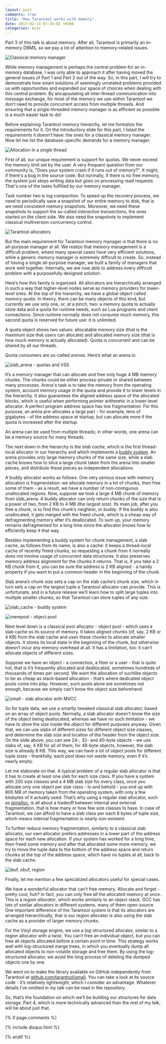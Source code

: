 ```yaml
---
layout: post
comments: true
title: "How Tarantool works with memory"
date: 2017-02-13 07:24:02 +0300
categories: misc
---
```


Part 3 of this talk is about memory. After all, Tarantool is primarily an in-memory DBMS, so we pay a lot of attention to memory-related issues.

![Classical memory manager](/assets/memory-manager.png)

While memory management is perhaps the central problem for an in-memory database, I was only able to approach it after having moved the general issues of Part 1 and Part 2 out of the way. So, in this part, I will try to demonstrate how smart solutions of seemingly unrelated problems provided us with opportunities and expanded our space of choices when dealing with this central problem. By encapsulating all inter-thread communication into message exchange, for most of the memory we use within Tarantool we don’t need to provide concurrent access from multiple threads. And ensuring that a single-threaded memory manager is as efficient as possible is a much easier task to do!

Before explaining Tarantool memory hierarchy, let me formalize the requirements for it. On the introductory slide for this part, I listed the requirements it doesn’t have: the ones for a classical memory manager. Now let me list the database-specific demands for a memory manager.

![Allocation in a single thread](/assets/single-thread-alloc.png)

First of all, our unique requirement is support for quotas. We never exceed the memory limit set by the user. A very frequent question from our community is, "Does your system crash if it runs out of memory?". It might, if there's a bug in the source code. But normally, if there is no free memory, the system just stops writing data but goes on processing read requests. That's one of the tasks fulfilled by our memory manager.

Task number two is log compaction. To speed up the recovery process, we need to periodically save a snapshot of our entire memory to disk, that is we need consistent memory snapshots. Moreover, we need these snapshots to support the so-called *interactive transactions*, the ones started on the client side. We also need the snapshots to implement classical multiversion concurrency control.

![Tarantool allocators](/assets/allocators.png)

But the main requirement for Tarantool memory manager is that there is no all-purpose manager at all. We realize that memory management is a difficult problem, where many special cases have very efficient solutions, while a generic memory manager is extremely difficult to create. So, instead of having a single all-purpose manager, we built a family of managers that work well together. Internally, we are now able to address every difficult problem with a purposefully designed solution.

Here’s how this family is organized. All allocators are hierarchically arranged in such a way that higher-level nodes serve as memory providers for lower-level ones. At the top of the hierarchy, we have a global object called *memory quota*. In theory, there can be many objects of this kind, but currently we use only one, or, at a pinch, two: a memory quota to actually store data and a quota for runtime needs, such as Lua programs and client connections. Since runtime normally does not consume much memory, this second quota is reserved for future use: it is unlimited.

A quota object stores two values: allocatable memory size (that is the maximum size that users can allocate) and allocated memory size (that is how much memory is actually allocated). Quota is concurrent and can be shared by all our threads.

Quota consumers are so-called *arenas*. Here’s what an arena is:  

![slab_arena - quotas and VSS](/assets/slab_arena.png)

It’s a memory manager that can allocate and free only huge 4 MB memory chunks. The chunks could be either process-private or shared between many processes. Arena's task is to take the memory from the operating system, account memory usage in the quota and provide it to lower levels in the hierarchy. It also guarantees the aligned address space of the allocated blocks, which is useful when performing pointer arithmetic in a lower-level allocator. A perfect program address space has low fragmentation. For this purpose, an arena pre-allocates a large part - for example, tens of gigabytes - of the address space at startup, but can allocate more if the quota is increased after the startup.

An arena can be used from multiple threads; in other words, one arena can be a memory source for many threads.

The next down in the hierarchy is the *slab cache*, which is the first thread-local allocator in our hierarchy and which implements a [buddy system](https://en.wikipedia.org/wiki/Buddy_memory_allocation). An arena provides only large memory chunks of the same size, while a slab cache knows how to slice a large chunk taken from the arena into smaller pieces, and distribute these pieces as independent allocations.

A buddy allocator works as follows. One very serious issue with memory allocation is fragmentation: we allocate memory in a lot of chunks, then free some of them - as a result, we have a number of non-contiguous unallocated regions. Now, suppose we took a large 4 MB chunk of memory from slab_arena. A buddy allocator can only return chunks of the size that is a power of two, from 2 KB to 4 MB (the largest size). Its main job, after you free a chunk, is to find this chunk’s neighbor, or *buddy*. If the buddy is also unallocated, it gets merged with the freed chunk, which is a cheap way of defragmenting memory after it’s deallocated. To sum up, your memory remains defragmented for a long time since the allocator knows how to efficiently keep it that way.

Besides implementing a buddy system for chunk management, a slab cache, as follows from its name, is also a cache: it keeps a thread-local cache of recently freed chunks, so requesting a chunk from it normally  does not involve usage of concurrent data structures. It also preserves memory address alignment for the chunks it returns. That is, if you take a 2 KB chunk from it, you can be sure the address is 2 KB aligned - a handy property if you want to put a common header in the beginning of the chunk.

Slab arena’s chunk size sets a cap on the slab cache’s chunk size, which in turn sets a cap on the largest tuple a Tarantool allocator can provide. This is unfortunate, and in a future release we’ll learn how to split large tuples into multiple smaller chunks, so that Tarantool can store tuples of any size.

![slab_cache - buddy system](/assets/slab_cache.png)

![mempool - object pool](/assets/mempool.png)

Next level down is a classical pool allocator - object pool - which uses a slab cache as its source of memory. It  takes aligned chunks (of, say, 2 KB or 4 KB) from the slab cache and uses these chunks to allocate smaller objects. It stores its local state in the beginning of the chunk, but otherwise doesn’t incur any memory overhead at all. It has a limitation, too:  it can’t allocate objects of different sizes.

Suppose we have an object - a connection, a fiber or a user - that is quite hot, that is it’s frequently allocated and deallocated, sometimes hundreds of thousands of times per second. We want the allocation of suchlike objects to be as cheap as stack-based allocation - that’s where dedicated object pools come into play. However, such pools alone are sometimes not enough, because we simply can’t know the object size beforehand.

![small - slab allocator with MVCC](/assets/small.png)

So for tuple data, we use a smartly tweaked classical slab allocator, based on an array of object pools. Normally, a slab allocator doesn’t know the size of the object being deallocated, whereas we have no such limitation - we have to store the size inside the object for different purposes anyway. Given that, we can use slabs of different sizes for different object size classes, and determine the slab size and location of the header from the object size. On the slide above, you can see 24-, 32- and 40-byte objects - we use slabs of, say, 4 KB for all of them; for 48-byte objects, however, the slab size is already 8 KB. This way, we can have a lot of object pools for different tuple sizes - thankfully, each pool does not waste memory, even if it’s nearly empty.

Let me elaborate on that. A typical problem of a regular slab allocator is that it has to create at least one slab for each size class. If you have a system with 200 size classes and a 4 MB slab size for every class, once you allocate only one object per size class - lo and behold - you end up with 800 MB of memory taken from the operating system, with only a few kilobytes of it actually used. That’s why using a regular slab allocator, such as [jemalloc](http://jemalloc.net/), is all about a tradeoff between internal and external fragmentation, that is how many or how few size classes to have. In case of Tarantool, we can afford to have a slab class per each 8 bytes of tuple size, which means internal fragmentation is nearly non-existent.

To further reduce memory fragmentation, similarly to a classical slab allocator, our own allocator prefers addresses in a lower part of the address space for each new allocation. If your system has worked for a long time, then freed some memory and after that allocated some more memory, we try to move the tuple data to the bottom of the address space and return chunks at the top of the address space, which have no tuples at all, back to the slab cache.

![ibuf, obuf, region](/assets/ibuf-obuf-region.png)

Finally, let me mention a few specialized allocators useful for special cases.

We have a wonderful allocator that can’t free memory. Allocate and forget - pretty cool, huh? In fact, you can only free *all* the allocated memory at once. This is a *region allocator*, which works similarly to an object stack. GCC has lots of similar allocators in different systems, many of them open-source. One important difference of the Tarantool system is that its allocators are arranged hierarchically, that is our region allocator is also using the slab cache as a provider of larger memory chunks.

For the Vinyl storage engine, we use a log-structured allocator, similar to a region allocator with a twist. You can’t free an individual object, but you can free all objects allocated before a certain point in time. This strategy works well with log-structured merge trees, in which you eventually dump all allocated objects to non-volatile storage and free them. By using the log-structured allocator, we avoid the long process of deleting the dumped objects one by one.

We went on to make the library available on GitHub independently from Tarantool at [github.com/tarantool/small](github.com/tarantool/small). You can take a look at its source code - it’s relatively lightweight, which I consider an advantage. Whatever details I’ve omitted in my talk can be read in the repository.

So, that’s the foundation on which we’ll be building our structures for data storage. Part 4, which is more technically advanced than the rest of my talk, will be about just that.

{% if page.comments %}

{% include disqus.html %}

{% endif %}
